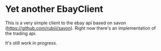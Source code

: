 Yet another EbayClient
======================

This is a very simple client to the ebay api based on savon (https://github.com/rubiii/savon).
Right now there's an implementation of the trading api.

It's still work in progress.